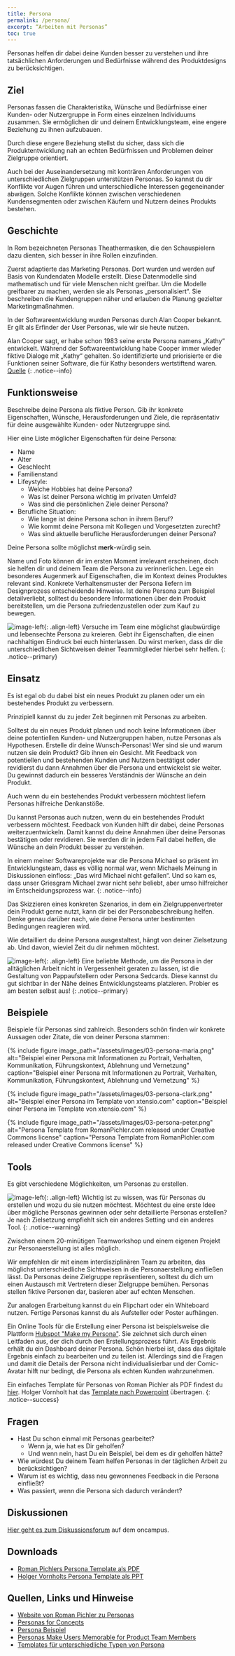 ```yaml
---
title: Persona
permalink: /persona/
excerpt: “Arbeiten mit Personas”
toc: true
---
```


Personas helfen dir dabei deine Kunden besser zu verstehen und ihre tatsächlichen Anforderungen und Bedürfnisse während des Produktdesigns zu berücksichtigen.

## Ziel

Personas fassen die Charakteristika, Wünsche und Bedürfnisse einer Kunden- oder Nutzergruppe in Form eines einzelnen Individuums zusammen.
Sie ermöglichen dir und deinem Entwicklungsteam, eine engere Beziehung zu ihnen aufzubauen.

Durch diese engere Beziehung stellst du sicher, dass sich die Produktentwicklung nah an echten Bedürfnissen und Problemen deiner Zielgruppe orientiert.

Auch bei der Auseinandersetzung mit konträren Anforderungen von unterschiedlichen Zielgruppen unterstützen Personas.
So kannst du dir Konflikte vor Augen führen und unterschiedliche Interessen gegeneinander abwägen.
Solche Konflikte können zwischen verschiedenen Kundensegmenten oder zwischen Käufern und Nutzern deines Produkts bestehen.

## Geschichte

In Rom bezeichneten Personas Theathermasken, die den Schauspielern dazu dienten, sich besser in ihre Rollen einzufinden.

Zuerst adaptierte das Marketing Personas.
Dort wurden und werden auf Basis von Kundendaten Modelle erstellt.
Diese Datenmodelle sind mathematisch und für viele Menschen nicht greifbar.
Um die Modelle greifbarer zu machen, werden sie als Personas „personalisiert“.
Sie beschreiben die Kundengruppen näher und erlauben die Planung gezielter Marketingmaßnahmen.

In der Softwareentwicklung wurden Personas durch Alan Cooper bekannt.
Er gilt als Erfinder der User Personas, wie wir sie heute nutzen.

Alan Cooper sagt, er habe schon 1983 seine erste Persona namens „Kathy“ entwickelt.
Während der Softwareentwicklung habe Cooper immer wieder fiktive Dialoge mit „Kathy“ gehalten.
So identifizierte und priorisierte er die Funktionen seiner Software, die für Kathy besonders wertstiftend waren. [Quelle](https://www.muuuh.de/hub/consulting/personas-was-ist-das-wie-mache-ich-es-und-worauf-muss-ich-achten)
{: .notice--info}

## Funktionsweise

Beschreibe deine Persona als fiktive Person.
Gib ihr konkrete Eigenschaften, Wünsche, Herausforderungen und Ziele, die repräsentativ für deine ausgewählte Kunden- oder Nutzergruppe sind.

Hier eine Liste möglicher Eigenschaften für deine Persona:

* Name
* Alter
* Geschlecht
* Familienstand
* Lifeystyle:
  * Welche Hobbies hat deine Persona?
  * Was ist deiner Persona wichtig im privaten Umfeld?
  * Was sind die persönlichen Ziele deiner Persona?
* Berufliche Situation:
  * Wie lange ist deine Persona schon in ihrem Beruf?
  * Wie kommt deine Persona mit Kollegen und Vorgesetzten zurecht?
  * Was sind aktuelle berufliche Herausforderungen deiner Persona?

Deine Persona sollte möglichst **merk**-würdig sein.

Name und Foto können dir im ersten Moment irrelevant erscheinen, doch sie helfen dir und deinem Team die Persona zu verinnerlichen.
Lege ein besonderes Augenmerk auf Eigenschaften, die im Kontext deines Produktes relevant sind.
Konkrete Verhaltensmuster der Persona liefern im Designprozess entscheidende Hinweise.
Ist deine Persona zum Beispiel detailverliebt, solltest du besondere Informationen über dein Produkt bereitstellen, um die Persona zufriedenzustellen oder zum Kauf zu bewegen.

![image-left]({{site.baseurl}}/assets/images/lab-flask-experiment.png){: .align-left}
Versuche im Team eine möglichst glaubwürdige und lebensechte Persona zu kreieren.
Gebt ihr Eigenschaften, die einen nachhaltigen Eindruck bei euch hinterlassen.
Du wirst merken, dass dir die unterschiedlichen Sichtweisen deiner Teammitglieder hierbei sehr helfen.
{: .notice--primary}

## Einsatz

Es ist egal ob du dabei bist ein neues Produkt zu planen oder um ein bestehendes Produkt zu verbessern.

Prinzipiell kannst du zu jeder Zeit beginnen mit Personas zu arbeiten.

Solltest du ein neues Produkt planen und noch keine Informationen über deine potentiellen Kunden- und Nutzergruppen haben, nutze Personas als Hypothesen.
Erstelle dir deine Wunsch-Personas!
Wer sind sie und warum nutzen sie dein Produkt?
Gib ihnen ein Gesicht.
Mit Feedback von potentiellen und bestehenden Kunden und Nutzern bestätigst oder revidierst du dann Annahmen über die Persona und entwickelst sie weiter.
Du gewinnst dadurch ein besseres Verständnis der Wünsche an dein Produkt.

Auch wenn du ein bestehendes Produkt verbessern möchtest liefern Personas hilfreiche Denkanstöße.

Du kannst Personas auch nutzen, wenn du ein bestehendes Produkt verbessern möchtest.
Feedback von Kunden hilft dir dabei, deine Personas weiterzuentwickeln.
Damit kannst du deine Annahmen über deine Personas bestätigen oder revidieren.
Sie werden dir in jedem Fall dabei helfen, die Wünsche an dein Produkt besser zu verstehen.

In einem meiner Softwareprojekte war die Persona Michael so präsent im Entwicklungsteam, dass es völlig normal war, wenn Michaels Meinung in Diskussionen einfloss: „Das wird Michael nicht gefallen“.
Und so kam es, dass unser Griesgram Michael zwar nicht sehr beliebt, aber umso hilfreicher im Entscheidungsprozess war.
{: .notice--info}

Das Skizzieren eines konkreten Szenarios, in dem ein Zielgruppenvertreter dein Produkt gerne nutzt, kann dir bei der Personabeschreibung helfen.
Denke genau darüber nach, wie deine Persona unter bestimmten Bedingungen reagieren wird.

Wie detailliert du deine Persona ausgestaltest, hängt von deiner Zielsetzung ab.
Und davon, wieviel Zeit du dir nehmen möchtest.

![image-left]({{site.baseurl}}/assets/images/lab-flask-experiment.png){: .align-left}
Eine beliebte Methode, um die Persona in der alltäglichen Arbeit nicht in Vergessenheit geraten zu lassen, ist die Gestaltung von Pappaufstellern oder Persona Sedcards.
Diese kannst du gut sichtbar in der Nähe deines Entwicklungsteams platzieren.
Probier es am besten selbst aus!
{: .notice--primary}

## Beispiele

Beispiele für Personas sind zahlreich.
Besonders schön finden wir konkrete Aussagen oder Zitate, die von deiner Persona stammen:

{% include figure image_path="/assets/images/03-persona-maria.png" alt="Beispiel einer Persona mit Informationen zu Portrait, Verhalten, Kommunikation, Führungskontext, Ablehnung und Vernetzung" caption="Beispiel einer Persona mit Informationen zu Portrait, Verhalten, Kommunikation, Führungskontext, Ablehnung und Vernetzung" %}

{% include figure image_path="/assets/images/03-persona-clark.png" alt="Beispiel einer Persona im Template von xtensio.com" caption="Beispiel einer Persona im Template von xtensio.com" %}

{% include figure image_path="/assets/images/03-persona-peter.png" alt="Persona Template from RomanPichler.com released under Creative Commons license" caption="Persona Template from RomanPichler.com released under Creative Commons license" %}

## Tools

Es gibt verschiedene Möglichkeiten, um Personas zu erstellen.

![image-left]({{site.baseurl}}/assets/images/flag-warning.png){: .align-left}
Wichtig ist zu wissen, was für Personas du erstellen und wozu du sie nutzen möchtest.
Möchtest du eine erste Idee über mögliche Personas gewinnen oder sehr detaillierte Personas erstellen?
Je nach Zielsetzung empfiehlt sich ein anderes Setting und ein anderes Tool.
{: .notice--warning}

Zwischen einem 20-minütigen Teamworkshop und einem eigenen Projekt zur Personaerstellung ist alles möglich.

Wir empfehlen dir mit einem interdisziplinären Team zu arbeiten, das möglichst unterschiedliche Sichtweisen in die Personaerstellung einfließen lässt.
Da Personas deine Zielgruppe repräsentieren, solltest du dich um einen Austausch mit Vertretern dieser Zielgruppe bemühen.
Personas stellen fiktive Personen dar, basieren aber auf echten Menschen.

Zur analogen Erarbeitung kannst du ein Flipchart oder ein Whiteboard nutzen.
Fertige Personas kannst du als Aufsteller oder Poster aufhängen.

Ein Online Tools für die Erstellung einer Persona ist beispielsweise die Plattform [Hubspot "Make my Persona"](https://www.hubspot.de/make-my-persona).
Sie zeichnet sich durch einen Leitfaden aus, der dich durch den Erstellungsprozess führt.
Als Ergebnis erhält du ein Dashboard deiner Persona.
Schön hierbei ist, dass das digitale Ergebnis einfach zu bearbeiten und zu teilen ist.
Allerdings sind die Fragen und damit die Details der Persona nicht individualisierbar und der Comic-Avatar hilft nur bedingt, die Persona als echten Kunden wahrzunehmen.

Ein einfaches Template für Personas von Roman Pichler als PDF findest du [hier]({{site.baseurl}}/assets/downloads/03-persona-template-roman-pichler.pdf).
Holger Vornholt hat das [Template nach Powerpoint]({{site.baseurl}}/assets/downloads/03-persona-template-holger-vornholt.pptx) übertragen.
{: .notice--success}

## Fragen

* Hast Du schon einmal mit Personas gearbeitet?  
  * Wenn ja, wie hat es Dir geholfen?  
  * Und wenn nein, hast Du ein Beispiel, bei dem es dir geholfen hätte?
* Wie würdest Du deinem Team helfen Personas in der täglichen Arbeit zu berücksichtigen?
* Warum ist es wichtig, dass neu gewonnenes Feedback in die Persona einfließt?
* Was passiert, wenn die Persona sich dadurch verändert?

## Diskussionen

[Hier geht es zum Diskussionsforum](https://www.oncampus.de/course/weiterbildung/moocs/apomooc/section-2/47627-handbuch-diskussionen) auf dem oncampus.

## Downloads

* [Roman Pichlers Persona Template als PDF]({{site.baseurl}}/assets/downloads/03-persona-template-roman-pichler.pdf)
* [Holger Vornholts Persona Template als PPT]({{site.baseurl}}/assets/downloads/03-persona-template-holger-vornholt.pptx)

## Quellen, Links und Hinweise

* [Website von Roman Pichler zu Personas](https://www.romanpichler.com/tools/the-persona-template)
* [Personas for Concepts](https://challenges.openideo.com/blog/personas-for-concepts)
* [Persona Beispiel](https://www.romanpichler.com/blog/persona-template-for-agile-product-management/)
* [Personas Make Users Memorable for Product Team Members](https://www.nngroup.com/articles/persona/)
* [Templates für unterschiedliche Typen von Persona](https://xtensio.com/user-persona/)
